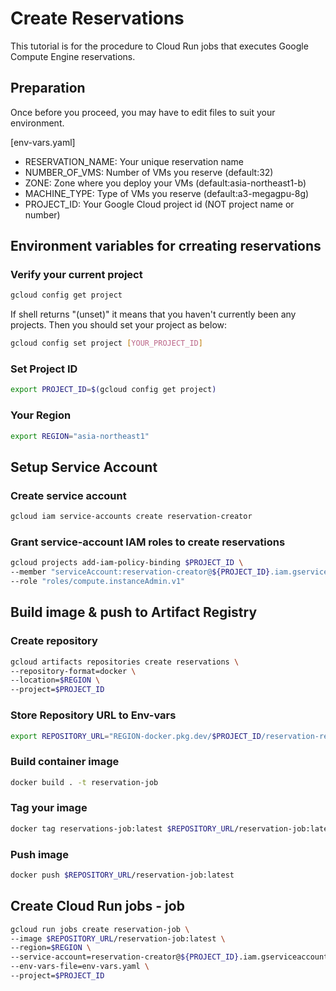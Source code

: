 # Create Reservations
This tutorial is for the procedure to Cloud Run jobs that executes Google Compute Engine reservations.

## Preparation
Once before you proceed, you may have to edit files to suit your environment.

[env-vars.yaml]
* RESERVATION_NAME: Your unique reservation name
* NUMBER_OF_VMS: Number of VMs you reserve (default:32)
* ZONE: Zone where you deploy your VMs (default:asia-northeast1-b)
* MACHINE_TYPE: Type of VMs you reserve (default:a3-megagpu-8g)
* PROJECT_ID: Your Google Cloud project id (NOT project name or number)


## Environment variables for crreating reservations
### Verify your current project
```bash
gcloud config get project
```
If shell returns "(unset)" it means that you haven't currently been any projects. Then you should set your project as below:
```bash
gcloud config set project [YOUR_PROJECT_ID]
```

### Set Project ID
```bash
export PROJECT_ID=$(gcloud config get project)
```

### Your Region
```bash
export REGION="asia-northeast1"
```

## Setup Service Account
### Create service account
```bash
gcloud iam service-accounts create reservation-creator
```
### Grant service-account IAM roles to create reservations
```bash
gcloud projects add-iam-policy-binding $PROJECT_ID \
--member "serviceAccount:reservation-creator@${PROJECT_ID}.iam.gserviceaccount.com" \
--role "roles/compute.instanceAdmin.v1"
```
## Build image & push to Artifact Registry
### Create repository
```bash
gcloud artifacts repositories create reservations \
--repository-format=docker \
--location=$REGION \
--project=$PROJECT_ID
```

### Store Repository URL to Env-vars
```bash
export REPOSITORY_URL="REGION-docker.pkg.dev/$PROJECT_ID/reservation-repo"
```

### Build container image
```bash
docker build . -t reservation-job
```

### Tag your image
```bash
docker tag reservations-job:latest $REPOSITORY_URL/reservation-job:latest
```

### Push image
```bash
docker push $REPOSITORY_URL/reservation-job:latest
```

## Create Cloud Run jobs - job
```bash
gcloud run jobs create reservation-job \
--image $REPOSITORY_URL/reservation-job:latest \
--region=$REGION \
--service-account=reservation-creator@${PROJECT_ID}.iam.gserviceaccount.com \
--env-vars-file=env-vars.yaml \
--project=$PROJECT_ID
```
